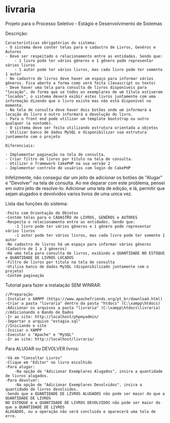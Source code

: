 # livraria

Projeto para o Processo Seletivo - Estágio e Desenvolvimento de Sistemas

Descrição:

    Características obrigatórias do sistema:
    - O sistema deve conter telas para o cadastro de Livros, Genêros e Autores
    - Deve ser respeitado o relacionamento entre as entidades. Sendo que:
        - 1 livro pode ter vários gêneros e 1 gênero pode representar vários livros
        - 1 autor pode ter vários livros, mas cada livro pode ter somente 1 autor
    - No cadastro de livros deve haver um espaço para informar vários gêneros. Fica aberto a forma como será feita (Javascript ou texto)
    - Deve haver uma tela para consulta de livros disponíveis para "locação", de forma que se todos os exemplares de um título estiverem "locados", o sistema deverá exibir estes livros juntamente com uma informação dizendo que o livro existe mas não está disponível no momento.
    - Na tela de consulta deve haver dois botões onde um informará a locação do livro e outro informará a devolução do livro.
    - Para o front end pode utilizar um template bootstrap ou outro qualquer (a vontade).
    - O sistema deve ser feito utilizando estrutura orientada a objetos
    - Utilizar banco de dados MySQL e disponibilizar sua estrutura juntamente com o projeto

    Diferenciais:

    - Implementar paginação na tela de consulta.
    - Criar filtro de livros por título na tela de consulta.
    - Utilizar o framework CakePHP na sua versão 2
    - Implementar controle de usuários com login do CakePHP

Infelizmente, não consegui dar um jeito de adicionar os botões de "Alugar" e "Devolver" na tela de consulta.
Ao me deparar com este problema, pensei em outro jeito de resolve-lo: Adicionar uma tela de edição, e lá, permitir que sejam alugados e devolvidos varios livros de uma unica vez.

Lista das funções do sistema:

    -Feito com Orientação de Objetos
    -Contém telas para o CADASTRO de LIVROS, GENÊROS e AUTORES
    -Respeita o relacionamento entre as entidades. Sendo que:
        -1 livro pode ter vários gêneros e 1 gênero pode representar vários livros
        -1 autor pode ter vários livros, mas cada livro pode ter somente 1 autor
    -No cadastro de livros há um espaço para informar vários gêneros (Cadastro de 1 a 3 gêneros)
    -Há uma tela para consulta de livros, exibindo a QUANTIDADE NO ESTOQUE e QUANTIDADE DE LIVROS LOCADOS
    -Filtro de livros por título na tela de consulta
    -Utiliza banco de dados MySQL (disponibilizado juntamente com o projeto)
    -Contém paginação

Tutorial para fazer a instalação SEM WINRAR:

    //Preparação
    -Instalar o XAMPP (https://www.apachefriends.org/pt_br/download.html)
    -Criar a pasta "livraria" dentro da pasta "htdocs" (C:\xampp\htdocs)
    -Adicionar os arquivos a pasta "livraria" (C:\xampp\htdocs\livraria)
    //Adicionando o Bando de Dados
    -Ir ao site: http://localhost/phpmyadmin/
    -Importar o arquivo "estagio.sql"
    //Iniciando o site
    -Iniciar o XAMPP
    -Executar o "Apache" e "MySQL"
    -Ir ao site: http://localhost/livraria/

Para ALUGAR ou DEVOLVER livros:

    -Vá em "Consultar Livros"
    -Clique em "Editar" no livro escolhido
    -Para alugar:
        -Na opção de "Adicionar Exemplares Alugados", insira a quantidade de livros alugados.
    -Para devolver:
        -Na opção de "Adicionar Exemplares Devolvidos", insira a quantidade de livros devolvidos.
    -Sendo que a QUANTIDADE DE LIVROS ALUGADOS não pode ser maior do que a QUANTIDADE DE LIVROS
    NO ESTOQUE e a QUANTIDADE DE LIVROS DEVOLVIDOS não pode ser maior do que a QUANTIDADE DE LIVROS
    ALUGADOS, ou a operação não será concluida e aparecerá uma tela de erro.

